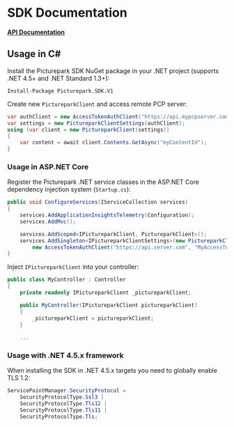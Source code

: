 # SDK Documentation

**[API Documentation](https://rawgit.com/Picturepark/Picturepark.SDK.DotNet/master/docs/api/site/index.html)**

## Usage in C#

Install the Picturepark SDK NuGet package in your .NET project (supports .NET 4.5+ and .NET Standard 1.3+): 

    Install-Package Picturepark.SDK.V1
    
Create new `PictureparkClient` and access remote PCP server: 

```csharp
var authClient = new AccessTokenAuthClient("https://api.mypcpserver.com", "AccessToken", "CustomerAlias");
var settings = new PictureparkClientSettings(authClient);
using (var client = new PictureparkClient(settings))
{
    var content = await client.Contents.GetAsync("myContentId");
}
```

### Usage in ASP.NET Core

Register the Picturepark .NET service classes in the ASP.NET Core dependency injection system (`Startup.cs`): 

```csharp
public void ConfigureServices(IServiceCollection services)
{
    services.AddApplicationInsightsTelemetry(Configuration);
    services.AddMvc();

    services.AddScoped<IPictureparkClient, PictureparkClient>();
    services.AddSingleton<IPictureparkClientSettings>(new PictureparkClientSettings(
        new AccessTokenAuthClient("https://api.server.com", "MyAccessToken", "MyCustomerAlias")));
}
```

Inject `IPictureparkClient` into your controller: 

```csharp
public class MyController : Controller
{
    private readonly IPictureparkClient _pictureparkClient;

    public MyController(IPictureparkClient pictureparkClient)
    {
        _pictureparkClient = pictureparkClient;
    }
    
    ...
```

### Usage with .NET 4.5.x framework

When installing the SDK in .NET 4.5.x targets you need to globally enable TLS 1.2: 

```csharp
ServicePointManager.SecurityProtocol = 
    SecurityProtocolType.Ssl3 | 
    SecurityProtocolType.Tls12 | 
    SecurityProtocolType.Tls11 | 
    SecurityProtocolType.Tls;
```
